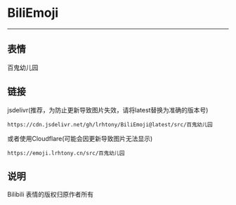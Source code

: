 # BiliEmoji
---
## 表情
百鬼幼儿园
## 链接
jsdelivr(推荐，为防止更新导致图片失效，请将latest替换为准确的版本号)
```
https://cdn.jsdelivr.net/gh/lrhtony/BiliEmoji@latest/src/百鬼幼儿园
```
或者使用Cloudflare(可能会因更新导致图片无法显示)
```
https://emoji.lrhtony.cn/src/百鬼幼儿园
```
## 说明
Bilibili 表情的版权归原作者所有
